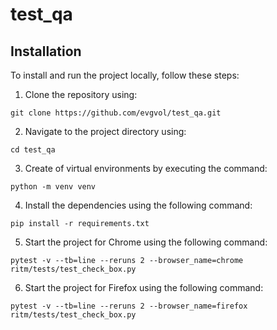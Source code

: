 # test_qa

## Installation
To install and run the project locally, follow these steps:

1. Clone the repository using:
```
git clone https://github.com/evgvol/test_qa.git
```
2. Navigate to the project directory using:
```
cd test_qa
```
3. Create of virtual environments by executing the command:
```
python -m venv venv
```
4. Install the dependencies using the following command: 
```
pip install -r requirements.txt
```
5.  Start the project for Chrome using the following command:
```
pytest -v --tb=line --reruns 2 --browser_name=chrome ritm/tests/test_check_box.py
```
6.  Start the project for Firefox using the following command:
```
pytest -v --tb=line --reruns 2 --browser_name=firefox ritm/tests/test_check_box.py
```
